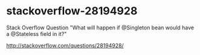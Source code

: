 # stackoverflow-28194928
Stack Overflow Question "What will happen if @Singleton bean would have a @Stateless field in it?"

http://stackoverflow.com/questions/28194928/
